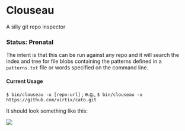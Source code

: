 # Clouseau

A silly git repo inspector

### Status: Prenatal

The intent is that this can be run against any repo and it will search the index and tree for 
file blobs containing the patterns defined in a ```patterns.txt``` file or words specified on the command line.


#### Current Usage

```$ bin/clouseau -u [repo-url]``` ; e.g., ```$ bin/clouseau -u https://github.com/virtix/cato.git``` 

It should look something like this:

![](https://raw.github.com/virtix/clouseau/master/ss.png)





